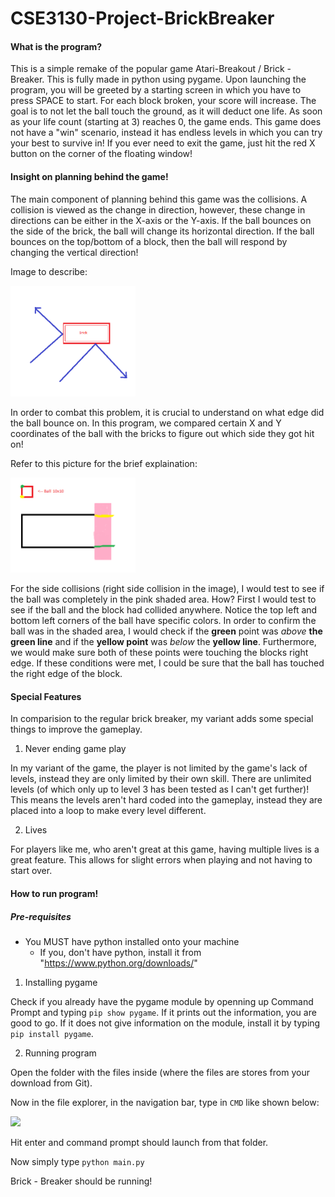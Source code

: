 # CSE3130-Project-BrickBreaker

#### What is the program?

This is a simple remake of the popular game Atari-Breakout / Brick - Breaker. This is fully made in python using pygame. Upon launching the program, you will be greeted by a starting screen in which you have to press SPACE to start. For each block broken, your score will increase. The goal is to not let the ball touch the ground, as it will deduct one life. As soon as your life count (starting at 3) reaches 0, the game ends. This game does not have a "win" scenario, instead it has endless levels in which you can try your best to survive in! If you ever need to exit the game, just hit the red X button on the corner of the floating window!

#### Insight on planning behind the game!

The main component of planning behind this game was the collisions. A collision is viewed as the change in direction, however, these change in directions can be either in the X-axis or the Y-axis. If the ball bounces on the side of the brick, the ball will change its horizontal direction. If the ball bounces on the top/bottom of a block, then the ball will respond by changing the vertical direction! 

Image to describe:

<img src="Images/explain.png" width="200" >

In order to combat this problem, it is crucial to understand on what edge did the ball bounce on. In this program, we compared certain X and Y coordinates of the ball with the bricks to figure out which side they got hit on!

Refer to this picture for the brief explaination:

<img src="Images/explain2.png" width="200">

For the side collisions (right side collision in the image), I would test to see if the ball was completely in the pink shaded area. How? First I would test to see if the ball and the block had collided anywhere. Notice the top left and bottom left corners of the ball have specific colors. In order to confirm the ball was in the shaded area, I would check if the **green** point was _above_ **the green line** and if the **yellow point** was _below_ the **yellow line**. Furthermore, we would make sure both of these points were touching the blocks right edge. If these conditions were met, I could be sure that the ball has touched the right edge of the block.

#### Special Features

In comparision to the regular brick breaker, my variant adds some special things to improve the gameplay. 

1) Never ending game play

In my variant of the game, the player is not limited by the game's lack of levels, instead they are only limited by their own skill. There are unlimited levels (of which only up to level 3 has been tested as I can't get further)! This means the levels aren't hard coded into the gameplay, instead they are placed into a loop to make every level different.
    
2) Lives

For players like me, who aren't great at this game, having multiple lives is a great feature. This allows for slight errors when playing and not having to start over.
    
#### How to run program!

##### Pre-requisites

 - You MUST have python installed onto your machine
    - If you, don't have python, install it from "https://www.python.org/downloads/"
 
 1) Installing pygame
 
 Check if you already have the pygame module by openning up Command Prompt and typing `pip show pygame`. If it prints out the information, you are good to go. If it does not give information on the module, install it by typing `pip install pygame`.
 
 2) Running program
 
 Open the folder with the files inside (where the files are stores from your download from Git). 
 
 Now in the file explorer, in the navigation bar, type in `CMD` like shown below:
 
 <img src="Images/cmd.jpg" width="200">
 
 Hit enter and command prompt should launch from that folder.
 
 Now simply type `python main.py`
 
 Brick - Breaker should be running!